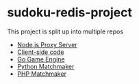 # sudoku-redis-project

This project is split up into multiple repos

* [Node.js Proxy Server](https://github.com/stockholmux/sudoku-proxy-server)
* [Client-side code](https://github.com/stockholmux/VueJs-Experiments)
* [Go Game Engine](https://github.com/stockholmux/go-sudoku-engine)
* [Python Matchmaker](https://github.com/stockholmux/py-sudoku-matchmaker)
* [PHP Matchmaker]()

